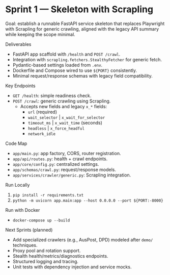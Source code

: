 # Sprint 1 — Skeleton with Scrapling

Goal: establish a runnable FastAPI service skeleton that replaces Playwright with Scrapling for generic crawling, aligned with the legacy API summary while keeping the scope minimal.

Deliverables

- FastAPI app scaffold with `/health` and `POST /crawl`.
- Integration with `scrapling.fetchers.StealthyFetcher` for generic fetch.
- Pydantic-based settings loaded from `.env`.
- Dockerfile and Compose wired to use `${PORT}` consistently.
- Minimal request/response schemas with legacy field compatibility.

Key Endpoints

- `GET /health`: simple readiness check.
- `POST /crawl`: generic crawling using Scrapling.
  - Accepts new fields and legacy `x_*` fields:
    - `url` (required)
    - `wait_selector` | `x_wait_for_selector`
    - `timeout_ms` | `x_wait_time` (seconds)
    - `headless` | `x_force_headful`
    - `network_idle`

Code Map

- `app/main.py`: app factory, CORS, router registration.
- `app/api/routes.py`: health + crawl endpoints.
- `app/core/config.py`: centralized settings.
- `app/schemas/crawl.py`: request/response models.
- `app/services/crawler/generic.py`: Scrapling integration.

Run Locally

1. `pip install -r requirements.txt`
2. `python -m uvicorn app.main:app --host 0.0.0.0 --port ${PORT:-8000}`

Run with Docker

- `docker-compose up --build`

Next Sprints (planned)

- Add specialized crawlers (e.g., AusPost, DPD) modeled after `demo/` techniques.
- Proxy pool and rotation support.
- Stealth health/metrics/diagnostics endpoints.
- Structured logging and tracing.
- Unit tests with dependency injection and service mocks.
